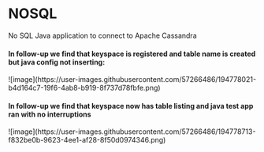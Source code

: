 # NOSQL

<p>No SQL Java application to connect to Apache Cassandra</p>

<h4>In follow-up we find that keyspace is registered and table name is created but java config not inserting:</h4>
![image](https://user-images.githubusercontent.com/57266486/194778021-b4d164c7-19f6-4ab8-b919-8f737d78fbfe.png)

<h4>In follow-up we find that keyspace now has table listing and java test app ran with no interruptions</h4>
![image](https://user-images.githubusercontent.com/57266486/194778713-f832be0b-9623-4ee1-af28-8f50d0974346.png)
